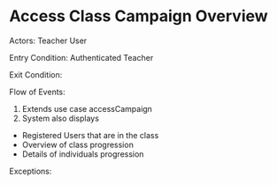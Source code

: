 # Access Class Campaign Overview

Actors: Teacher User

Entry Condition: Authenticated Teacher

Exit Condition:

Flow of Events:
1. Extends use case accessCampaign
2. System also displays
  - Registered Users that are in the class
  - Overview of class progression
  - Details of individuals progression

Exceptions:
